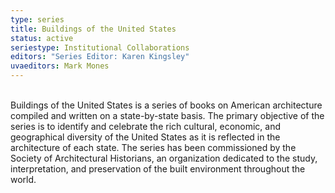 ```yaml
---
type: series
title: Buildings of the United States
status: active
seriestype: Institutional Collaborations
editors: "Series Editor: Karen Kingsley"
uvaeditors: Mark Mones
---
```

\
Buildings of the United States is a series of books on American architecture compiled and written on a state-by-state basis. The primary objective of the series is to identify and celebrate the rich cultural, economic, and geographical diversity of the United States as it is reflected in the architecture of each state. The series has been commissioned by the Society of Architectural Historians, an organization dedicated to the study, interpretation, and preservation of the built environment throughout the world.